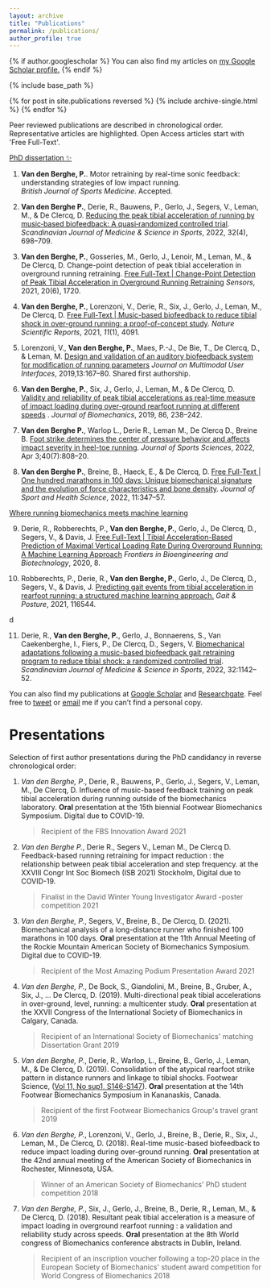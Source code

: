 ```yaml
---
layout: archive
title: "Publications"
permalink: /publications/
author_profile: true
---
```


{% if author.googlescholar %}
  You can also find my articles on <u><a href="{{author.googlescholar}}">my Google Scholar profile</a>.</u>
{% endif %}

{% include base_path %}

{% for post in site.publications reversed %}
  {% include archive-single.html %}
{% endfor %}

Peer reviewed publications are described in chronological order. Representative articles are highlighted. Open Access articles start with 'Free Full-Text'.

<u>PhD dissertation ✨</u>

1. **Van den Berghe, P.**. Motor retraining by real-time sonic feedback: understanding
   strategies of low impact running.  
   *British Journal of Sports Medicine*. 
   Accepted.

2. **Van den Berghe P.**, Derie, R., Bauwens, P., Gerlo, J., Segers, V., Leman, M., & De Clercq, D. 
   [Reducing the peak tibial acceleration of running by music‐based biofeedback: A quasi‐randomized controlled trial](https://doi.org/10.1111/sms.14123). 
   *Scandinavian Journal of Medicine & Science in Sports*, 2022, 32(4), 698–709. 

3. **Van den Berghe, P.**, Gosseries, M., Gerlo, J., Lenoir, M., Leman, M., & De Clercq, D.
   Change-point detection of peak tibial acceleration in overground running retraining. 
   [Free Full-Text | Change-Point Detection of Peak Tibial Acceleration in Overground Running Retraining](https://doi.org/10.3390/s20061720)
   *Sensors*, 2021, 20(6), 1720.

4. **Van den Berghe, P.**, Lorenzoni, V., Derie, R., Six, J., Gerlo, J., Leman, M., De Clercq, D.
   [Free Full-Text | Music-based biofeedback to reduce tibial shock in over-ground running: a proof-of-concept study](nature.com/articles/s41598-021-83538-w).
   *Nature Scientific Reports*, 2021, *11*(1), 4091. 

5. Lorenzoni, V., **Van den Berghe, P.**, Maes, P.-J., De Bie, T., De Clercq, D., & Leman, M. 
   [Design and validation of an auditory biofeedback system for modification of running parameters](https://doi.org/10.1007/s12193-018-0283-1) 
   *Journal on Multimodal User Interfaces*, 2019,13:167–80. Shared first authorship.

6. **Van den Berghe, P.**, Six, J., Gerlo, J., Leman, M., & De Clercq, D.  
   [Validity and reliability of peak tibial accelerations as real-time measure of impact loading during over-ground rearfoot running at different speeds](https://doi.org/10.1016/j.jbiomech.2019.01.039) . 
   *Journal of Biomechanics*, 2019, 86, 238–242. 

7. **Van den Berghe P.**, Warlop L., Derie R., Leman M., De Clercq D., Breine B.
   [Foot strike determines the center of pressure behavior and affects impact severity in heel-toe running](%5Bhttps://doi.org/10.1080/02640414.2021.2019991). 
   *Journal of Sports Sciences*, 2022, Apr 3;40(7):808–20.

8. **Van den Berghe P.**, Breine, B., Haeck, E., & De Clercq, D.
   [Free Full-Text | One hundred marathons in 100 days: Unique biomechanical signature and the evolution of force characteristics and bone density](https://doi.org/10.1016/j.jshs.2021.03.009). 
   *Journal of Sport and Health Science*, 2022, 11:347–57.

<u>Where running biomechanics meets machine learning</u>

9. Derie, R., Robberechts, P., **Van den Berghe, P.**, Gerlo, J., De Clercq, D., Segers, V., & Davis, J.
   [Free Full-Text | Tibial Acceleration-Based Prediction of Maximal Vertical Loading Rate During Overground Running: A Machine Learning Approach](https://doi.org/10.3389/fbioe.2020.00033) 
   *Frontiers in Bioengineering and Biotechnology*, 2020, 8.

10. Robberechts, P., Derie, R., **Van den Berghe, P.**, Gerlo, J., De Clercq, D., Segers, V., & Davis, J. [Predicting gait events from tibial acceleration in rearfoot running: a structured machine learning approach.](https://doi.org/10.1016/j.gaitpost.2020.10.035) 
    *Gait & Posture*, 2021, 116544.

d

11. Derie, R., **Van den Berghe, P.**, Gerlo, J., Bonnaerens, S., Van Caekenberghe,
    I., Fiers, P., De Clercq, D., Segers, V.
    [Biomechanical adaptations following a music-based biofeedback gait retraining program to reduce tibial shock: a randomized controlled trial](https://doi.org/10.1111/sms.14162). 
    *Scandinavian Journal of Medicine & Science in Sports*, 2022, 32:1142–52.

You can also find my publications at [Google Scholar‬](https://scholar.google.be/citations?hl=nl&user=sE7vYWcAAAAJ) and [Researchgate]((https://www.researchgate.net/profile/Pieter-Van-Den-Berghe)). Feel free to [tweet](https://twitter.com/SportSciSum) or [email](mailto:pieter@vandenberghe@ugent.be) me if you can’t find a personal copy. 

# Presentations

Selection of first author presentations during the PhD candidancy in reverse chronological order:

1. *Van den Berghe, P*., Derie, R., Bauwens, P., Gerlo, J., Segers, V., Leman, M., De Clercq, D. Influence of music-based feedback training on peak tibial acceleration during running outside of the biomechanics laboratory. 
   **Oral** presentation at the 15th biennial Footwear Biomechanics Symposium. Digital due to COVID-19.
   
   > Recipient of the FBS Innovation Award 2021

2. *Van den Berghe P.*, Derie R., Segers V., Leman M., De Clercq D. Feedback-based running retraining for impact reduction : the relationship between peak tibial acceleration and step frequency. at the XXVIII Congr Int Soc Biomech (ISB 2021) Stockholm, Digital due to COVID-19. 
   
   > Finalist in the David Winter Young Investigator Award -poster competition 2021

3. *Van den Berghe, P.*, Segers, V., Breine, B., De Clercq, D. (2021). Biomechanical analysis of a long-distance runner who finished 100 marathons in 100 days.
   **Oral** presentation at the 11th Annual Meeting of the Rockie Mountain American Society of Biomechanics Symposium. Digital due to COVID-19.
   
   > Recipient of the Most Amazing Podium Presentation Award 2021

4. *Van den Berghe, P.*, De Bock, S., Giandolini, M., Breine, B., Gruber, A., Six, J., … De Clercq, D. (2019). Multi-directional peak tibial accelerations in over-ground, level, running: a multicenter study.
   **Oral** presentation at the XXVII Congress of the International Society of Biomechanics in Calgary, Canada.
   
   > Recipient of an International Society of Biomechanics' matching
   > Dissertation Grant 2019

5. *Van den Berghe, P.*, Derie, R., Warlop, L., Breine, B., Gerlo, J., Leman, M., & De Clercq, D. (2019). Consolidation of the atypical rearfoot strike pattern in distance runners and linkage to tibial shocks. 
   Footwear Science, ([Vol 11, No sup1, S146-S147](https://doi.org/10.1080/19424280.2019.1606295)). 
   **Oral** presentation at the 14th Footwear Biomechanics Symposium in Kananaskis, Canada.
   
   > Recipient of the first Footwear Biomechanics Group's travel grant 2019

6. *Van den Berghe, P.*, Lorenzoni, V., Gerlo, J., Breine, B., Derie, R., Six, J., Leman, M., De Clercq, D. (2018). Real-time music-based biofeedback to reduce impact loading during over-ground running. 
   **Oral** presentation at the 42nd annual meeting of the American Society of
   Biomechanics in Rochester, Minnesota, USA.
   
   > Winner of an American Society of Biomechanics' PhD student competition 2018

7. *Van den Berghe, P.*, Six, J., Gerlo, J., Breine, B., Derie, R., Leman, M., & De Clercq, D. (2018). Resultant peak tibial acceleration is a measure of impact loading in overground rearfoot running : a validation and reliability study across speeds. 
   **Oral** presentation at the 8th World congress of Biomechanics conference abstracts in Dublin, Ireland. 
   
   > Recipient of an inscription voucher following a top-20 place in the European Society of Biomechanics' student award competition for World Congress of Biomechanics 2018
